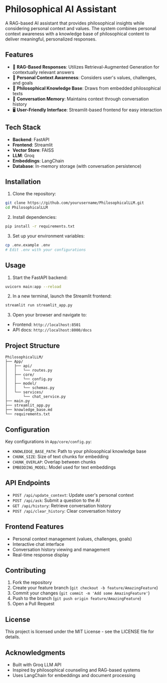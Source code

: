 # Philosophical AI Assistant

A RAG-based AI assistant that provides philosophical insights while considering personal context and values. The system combines personal context awareness with a knowledge base of philosophical content to deliver meaningful, personalized responses.

## Features

- 🧠 **RAG-Based Responses**: Utilizes Retrieval-Augmented Generation for contextually relevant answers
- 🎯 **Personal Context Awareness**: Considers user's values, challenges, and goals
- 💭 **Philosophical Knowledge Base**: Draws from embedded philosophical texts
- 🔄 **Conversation Memory**: Maintains context through conversation history
- 🖥️ **User-Friendly Interface**: Streamlit-based frontend for easy interaction

## Tech Stack

- **Backend**: FastAPI
- **Frontend**: Streamlit
- **Vector Store**: FAISS
- **LLM**: Groq
- **Embeddings**: LangChain
- **Database**: In-memory storage (with conversation persistence)

## Installation

1. Clone the repository:
```bash
git clone https://github.com/yourusername/PhilosophicalLLM.git
cd PhilosophicalLLM
```

2. Install dependencies:
```bash
pip install -r requirements.txt
```

3. Set up your environment variables:
```bash
cp .env.example .env
# Edit .env with your configurations
```

## Usage

1. Start the FastAPI backend:
```bash
uvicorn main:app --reload
```

2. In a new terminal, launch the Streamlit frontend:
```bash
streamlit run streamlit_app.py
```

3. Open your browser and navigate to:
- Frontend: `http://localhost:8501`
- API docs: `http://localhost:8000/docs`

## Project Structure

```
PhilosophicalLLM/
├── App/
│   ├── api/
│   │   └── routes.py
│   ├── core/
│   │   └── config.py
│   ├── model/
│   │   └── schemas.py
│   └── services/
│       └── chat_service.py
├── main.py
├── streamlit_app.py
├── knowledge_base.md
└── requirements.txt
```

## Configuration

Key configurations in `App/core/config.py`:
- `KNOWLEDGE_BASE_PATH`: Path to your philosophical knowledge base
- `CHUNK_SIZE`: Size of text chunks for embedding
- `CHUNK_OVERLAP`: Overlap between chunks
- `EMBEDDING_MODEL`: Model used for text embeddings

## API Endpoints

- `POST /api/update_context`: Update user's personal context
- `POST /api/ask`: Submit a question to the AI
- `GET /api/history`: Retrieve conversation history
- `POST /api/clear_history`: Clear conversation history

## Frontend Features

- Personal context management (values, challenges, goals)
- Interactive chat interface
- Conversation history viewing and management
- Real-time response display

## Contributing

1. Fork the repository
2. Create your feature branch (`git checkout -b feature/AmazingFeature`)
3. Commit your changes (`git commit -m 'Add some AmazingFeature'`)
4. Push to the branch (`git push origin feature/AmazingFeature`)
5. Open a Pull Request

## License

This project is licensed under the MIT License - see the LICENSE file for details.

## Acknowledgments

- Built with Groq LLM API
- Inspired by philosophical counseling and RAG-based systems
- Uses LangChain for embeddings and document processing